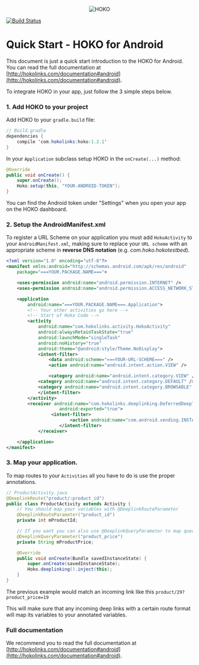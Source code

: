 <p align="center" >
<img src="https://s3-eu-west-1.amazonaws.com/hokoassets/hoko_logo.png" alt="HOKO" title="HOKO">
</p>

[![Build Status](https://travis-ci.org/hokolinks/hoko-android.svg?branch=open_source)](https://travis-ci.org/hokolinks/hoko-android)

# Quick Start - HOKO for Android

This document is just a quick start introduction to the HOKO for Android. You can read the
full documentation at [http://hokolinks.com/documentation#android](http://hokolinks.com/documentation#android).

To integrate HOKO in your app, just follow the 3 simple steps below.

### 1. Add HOKO to your project

Add HOKO to your `gradle.build` file:

```java
// Build.gradle
dependencies {
	compile 'com.hokolinks:hoko:1.2.1'
}
```

In your `Application` subclass setup HOKO in the `onCreate(...)` method:

```java
@Override
public void onCreate() {
	super.onCreate();
	Hoko.setup(this, "YOUR-ANDROID-TOKEN");
}
```

You can find the Android token under "Settings" when you open your app on the HOKO dashboard.

### 2. Setup the AndroidManifest.xml

To register a URL Scheme on your application you must add `HokoActivity` to your
`AndroidManifest.xml`, making sure to replace your `URL scheme` with an appropriate scheme
in **reverse DNS notation** (e.g. *com.hoko.hokotestbed*).


```xml
<?xml version="1.0" encoding="utf-8"?>
<manifest xmlns:android="http://schemas.android.com/apk/res/android"
	package="===YOUR.PACKAGE.NAME===">

	<uses-permission android:name="android.permission.INTERNET" />
	<uses-permission android:name="android.permission.ACCESS_NETWORK_STATE" />

	<application
		android:name="===YOUR.PACKAGE.NAME===.Application">
		<!-- Your other activities go here -->
		<!-- Start of Hoko Code -->
		<activity
			android:name="com.hokolinks.activity.HokoActivity"
			android:alwaysRetainTaskState="true"
			android:launchMode="singleTask"
			android:noHistory="true"
			android:theme="@android:style/Theme.NoDisplay">
			<intent-filter>
				<data android:scheme="===YOUR-URL-SCHEME===" />
				<action android:name="android.intent.action.VIEW" />

				<category android:name="android.intent.category.VIEW" />
			<category android:name="android.intent.category.DEFAULT" />
			<category android:name="android.intent.category.BROWSABLE" />
			</intent-filter>
		</activity>
		<receiver android:name="com.hokolinks.deeplinking.DeferredDeeplinkingBroadcastReceiver"
            		android:exported="true">
        		 <intent-filter>
                		<action android:name="com.android.vending.INSTALL_REFERRER" />
            		</intent-filter>
        	</receiver>

	</application>
</manifest>
```

### 3. Map your application.

To map routes to your `Activities` all you have to do is use the proper annotations.

```java
// ProductActivity.java
@DeeplinkRoute("product/:product_id")
public class ProductActivity extends Activity {
	// You should map your variables with @DeeplinkRouteParameter
	@DeeplinkRouteParameter("product_id")
	private int mProductId;

	// If you want you can also use @DeeplinkQueryParameter to map query parameters
	@DeeplinkQueryParameter("product_price")
	private String mProductPrice;

	@Override
	public void onCreate(Bundle savedInstanceState) {
		super.onCreate(savedInstanceState);
		Hoko.deeplinking().inject(this);
	}
}
```

The previous example would match an incoming link like this `product/29?product_price=19`

This will make sure that any incoming deep links with a certain route format will map its variables
to your annotated variables.

### Full documentation

We recommend you to read the full documentation at [http://hokolinks.com/documentation#android](http://hokolinks.com/documentation#android).
